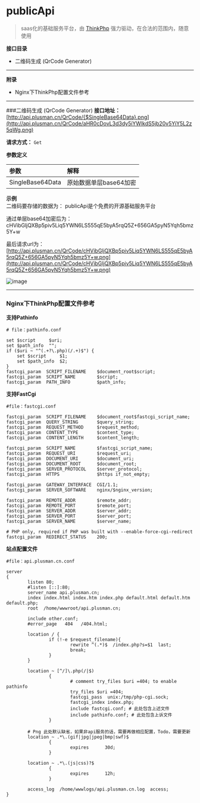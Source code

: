 # publicApi 
> saas化的基础服务平台，由 [ThinkPhp](http://thinkphp.cn) 强力驱动，在合法的范围内，随意使用

**接口目录**

* 二维码生成 (QrCode Generator)

****

**附录**

* Nginx下ThinkPhp配置文件参考

****

###二维码生成 (QrCode Generator)
**接口地址：**  
[http://api.plusman.cn/QrCode/{$SingleBase64Data}.png](http://api.plusman.cn/QrCode/aHR0cDovL3d3dy5iYWlkdS5jb20v5YiY5L2z5qWg.png)    

**请求方式：**  `Get`

**参数定义**    

参数					|解释			
:------------------|:-------------  
SingleBase64Data	| 原始数据单层base64加密

**示例**  
二维码要存储的数据为：
publicApi是个免费的开源基础服务平台  

通过单层base64加密后为：
cHVibGljQXBp5piv5Liq5YWN6LS555qE5byA5rqQ5Z+656GA5pyN5Yqh5bmz5Y+w  

最后请求url为：
[http://api.plusman.cn/QrCode/cHVibGljQXBp5piv5Liq5YWN6LS555qE5byA5rqQ5Z+656GA5pyN5Yqh5bmz5Y+w.png](http://api.plusman.cn/QrCode/cHVibGljQXBp5piv5Liq5YWN6LS555qE5byA5rqQ5Z+656GA5pyN5Yqh5bmz5Y+w.png)  

![image](http://api.plusman.cn/QrCode/cHVibGljQXBp5piv5Liq5YWN6LS555qE5byA5rqQ5Z+656GA5pyN5Yqh5bmz5Y+w.png)

****
### Nginx下ThinkPhp配置文件参考
**支持Pathinfo**

	# file：pathinfo.conf
	
	set $script     $uri;
	set $path_info  "";
	if ($uri ~ "^(.+?\.php)(/.+)$") {
	    set $script     $1;
	    set $path_info  $2;
	}
	fastcgi_param  SCRIPT_FILENAME    $document_root$script;
	fastcgi_param  SCRIPT_NAME        $script;
	fastcgi_param  PATH_INFO          $path_info;

**支持FastCgi**
	
	#file：fastcgi.conf
	
	fastcgi_param  SCRIPT_FILENAME    $document_root$fastcgi_script_name;
	fastcgi_param  QUERY_STRING       $query_string;
	fastcgi_param  REQUEST_METHOD     $request_method;
	fastcgi_param  CONTENT_TYPE       $content_type;
	fastcgi_param  CONTENT_LENGTH     $content_length;
	
	fastcgi_param  SCRIPT_NAME        $fastcgi_script_name;
	fastcgi_param  REQUEST_URI        $request_uri;
	fastcgi_param  DOCUMENT_URI       $document_uri;
	fastcgi_param  DOCUMENT_ROOT      $document_root;
	fastcgi_param  SERVER_PROTOCOL    $server_protocol;
	fastcgi_param  HTTPS              $https if_not_empty;
	
	fastcgi_param  GATEWAY_INTERFACE  CGI/1.1;
	fastcgi_param  SERVER_SOFTWARE    nginx/$nginx_version;
	
	fastcgi_param  REMOTE_ADDR        $remote_addr;
	fastcgi_param  REMOTE_PORT        $remote_port;
	fastcgi_param  SERVER_ADDR        $server_addr;
	fastcgi_param  SERVER_PORT        $server_port;
	fastcgi_param  SERVER_NAME        $server_name;
	
	# PHP only, required if PHP was built with --enable-force-cgi-redirect
	fastcgi_param  REDIRECT_STATUS    200;

**站点配置文件**
	
	#file：api.plusman.cn.conf 
	
	server
    {
            listen 80;
            #listen [::]:80;
            server_name api.plusman.cn;
            index index.html index.htm index.php default.html default.htm default.php;
            root  /home/wwwroot/api.plusman.cn;

            include other.conf;
            #error_page   404   /404.html;

            location / {
                    if (!-e $request_filename){
                            rewrite ^(.*)$  /index.php?s=$1  last;
                            break;
                    }
            }

            location ~ [^/]\.php(/|$)
                    {
                            # comment try_files $uri =404; to enable pathinfo
                            try_files $uri =404;
                            fastcgi_pass  unix:/tmp/php-cgi.sock;
                            fastcgi_index index.php;
                            include fastcgi.conf; # 此处包含上述文件
                            include pathinfo.conf; # 此处包含上诉文件
                    }

			# Png 此处默认缺省，如果非api服务的话，需要再做相应配置，Todo，需要更新
            location ~ .*\.(gif|jpg|jpeg|bmp|swf)$   
                    {
                            expires      30d;
                    }

            location ~ .*\.(js|css)?$
                    {
                            expires      12h;
                    }

            access_log  /home/wwwlogs/api.plusman.cn.log  access;
    }
	

